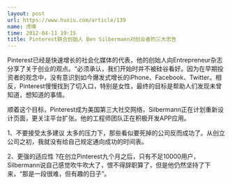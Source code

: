 ```yaml
---
layout: post
url: https://www.huxiu.com/article/139
name: 虎嗅
time: 2012-04-11 19:15
title: Pinterest联合创始人 Ben Silbermann对创业者的三大忠告
---
```

Pinterest已经是快速增长的社会化媒体的代表，他的创始人向Entrepreneur杂志分享了关于创业的观点。“必须承认，我们开始时并不被硅谷看好。因为在早期投资者的观念中，没有意识到如今爆发式增长的iPhone、Facebook、Twitter。相反，Pinterest慢慢找到了切入口，特别是女性，最终的目标是帮助人们发现未曾知道，想知道的事情。

顺着这个目标，Pinterest成为美国第三大社交网络，Silbermann正在计划重新设计页面，更关注平台扩张。他的工程师团队正在积极开发APP应用。

1、不要接受太多建议 太多的压力下，那些看似要死掉的公司反而成功了。从创立公司之初，我就没有给自己规定通向成功的时间表。

2、更强的适应性 ?在创立Pinterest九个月之后，只有不足10000用户，Silbermann说自己感觉吹牛吹大了，恨不得辞职算了，但是他仍然坚持了下来，“那是一段很难，但有趣的日子”。

